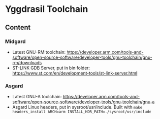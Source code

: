 # Yggdrasil Toolchain

## Content

### Midgard
- Latest GNU-RM toolchain: https://developer.arm.com/tools-and-software/open-source-software/developer-tools/gnu-toolchain/gnu-rm/downloads
- ST-LINK GDB Server, put in bin folder: https://www.st.com/en/development-tools/st-link-server.html

### Asgard
- Latest GNU-A toolchain: https://developer.arm.com/tools-and-software/open-source-software/developer-tools/gnu-toolchain/gnu-a
- Asgard Linux headers, put in sysroot/usr/include. Built with `make headers_install ARCH=arm INSTALL_HDR_PATH=./sysroot/usr/include`

